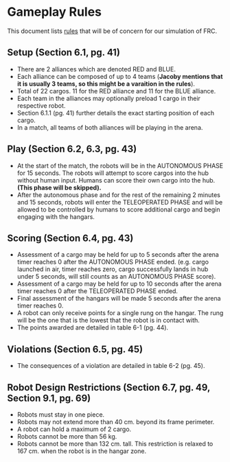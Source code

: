 # Gameplay Rules

This document lists [rules](https://firstfrc.blob.core.windows.net/frc2022/Manual/2022FRCGameManual.pdf) that will be of concern for our simulation of FRC.

## Setup (Section 6.1, pg. 41)
- There are 2 alliances which are denoted RED and BLUE.
- Each alliance can be composed of up to 4 teams (**Jacoby mentions that it is usually 3 teams, so this might be a varaition in the rules**).
- Total of 22 cargos. 11 for the RED alliance and 11 for the BLUE alliance.
- Each team in the alliances may optionally preload 1 cargo in their respective robot.
- Section 6.1.1 (pg. 41) further details the exact starting position of each cargo.
- In a match, all teams of both alliances will be playing in the arena.

## Play (Section 6.2, 6.3, pg. 43)
- At the start of the match, the robots will be in the AUTONOMOUS PHASE for 15 seconds. The robots will attempt to score cargos into the hub without human input. Humans can score their own cargo into the hub. **(This phase will be skipped).**
- After the autonomous phase and for the rest of the remaining 2 minutes and 15 seconds, robots will enter the TELEOPERATED PHASE and will be allowed to be controlled by humans to score additional cargo and begin engaging with the hangars.

## Scoring (Section 6.4, pg. 43)
- Assessment of a cargo may be held for up to 5 seconds after the arena timer reaches 0 after the AUTONOMOUS PHASE ended. (e.g. cargo launched in air, timer reaches zero, cargo successfully lands in hub under 5 seconds, will still counts as an AUTONOMOUS PHASE score).
- Assessment of a cargo may be held for up to 10 seconds after the arena timer reaches 0 after the TELEOPERATED PHASE ended.
- Final assessment of the hangars will be made 5 seconds after the arena timer reaches 0.
- A robot can only receive points for a single rung on the hangar. The rung will be the one that is the lowest that the robot is in contact with.
- The points awarded are detailed in table 6-1 (pg. 44).

## Violations (Section 6.5, pg. 45)
- The consequences of a violation are detailed in table 6-2 (pg. 45).

## Robot Design Restrictions (Section 6.7, pg. 49, Section 9.1, pg. 69)
- Robots must stay in one piece.
- Robots may not extend more than 40 cm. beyond its frame perimeter.
- A robot can hold a maximum of 2 cargo.
- Robots cannot be more than 56 kg.
- Robots cannot be more than 132 cm. tall. This restriction is relaxed to 167 cm. when the robot is in the hangar zone.
